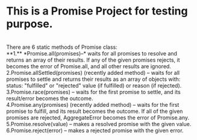 # This is a Promise Project for testing purpose.

<br>
There are 6 static methods of Promise class:<br>
**1.** *Promise.all(promises)–* waits for all promises to resolve and returns an array of their results. If any of the given promises rejects, it becomes the error of Promise.all, and all other results are ignored.
<br>
2.Promise.allSettled(promises) (recently added method) – waits for all promises to settle and returns their results as an array of objects with:
status: "fulfilled" or "rejected"
value (if fulfilled) or reason (if rejected).
<br>
3.Promise.race(promises) – waits for the first promise to settle, and its result/error becomes the outcome.
<br>
4.Promise.any(promises) (recently added method) – waits for the first promise to fulfill, and its result becomes the outcome. If all of the given promises are rejected, AggregateError becomes the error of Promise.any.
<br.>
5.Promise.resolve(value) – makes a resolved promise with the given value.
<br>
6.Promise.reject(error) – makes a rejected promise with the given error.
